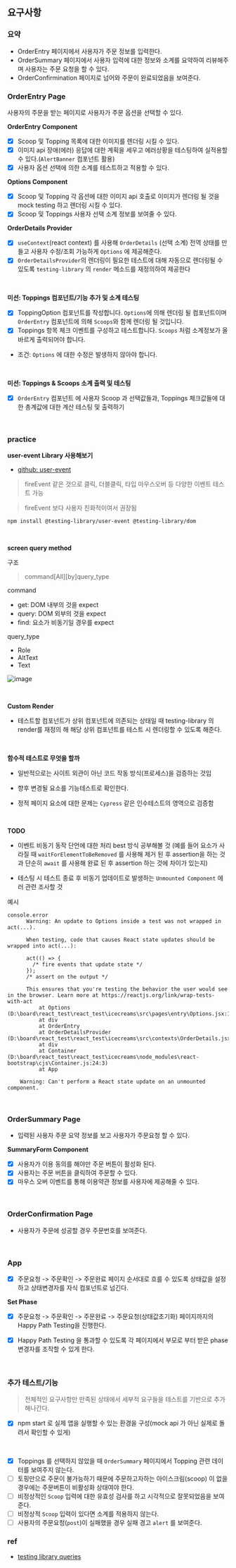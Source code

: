 ## 요구사항

### 요약

- OrderEntry 페이지에서 사용자가 주문 정보를 입력한다.
- OrderSummary 페이지에서 사용자 입력에 대한 정보와 소계를 요약하여 리뷰해주며 사용자는 주문 요청을 할 수 있다.
- OrderConfirmination 페이지로 넘어와 주문이 완료되었음을 보여준다.

### OrderEntry Page

사용자의 주문을 받는 페이지로 사용자가 주문 옵션을 선택할 수 있다.

**OrderEntry Component**

- [x] Scoop 및 Topping 목록에 대한 이미지를 렌더링 시킬 수 있다.
- [x] 이미지 api 장애(에러) 응답에 대한 계획을 세우고 에러상황을 테스팅하여 실적용할 수 있다.(`AlertBanner` 컴포넌트 활용)
- [x] 사용자 옵션 선택에 의한 소계를 테스트하고 적용할 수 있다.

**Options Component**

- [x] Scoop 및 Topping 각 옵션에 대한 이미지 api 호출로 이미지가 렌더링 될 것을 mock testing 하고 렌더링 시킬 수 있다.
- [x] Scoop 및 Toppings 사용자 선택 소계 정보를 보여줄 수 있다.

**OrderDetails Provider**

- [x] `useContext`(react context) 를 사용해 `OrderDetails` (선택 소계) 전역 상태를 만들고 사용자 수정/조회 가능하게 `Options` 에 제공해준다.
- [x] `OrderDetailsProvider`의 렌더링이 필요한 테스트에 대해 자동으로 렌더링될 수 있도록 `testing-library` 의 `render` 메소드를 재정의하여 제공한다

<br>

**미션: Toppings 컴포넌트/기능 추가 및 소계 테스팅**

- [x] ToppingOption 컴포넌트를 작성합니다. `Options`에 의해 렌더링 될 컴포넌트이며 `OrderEntry` 컴포넌트에 의해 `Scoops`와 함께 렌더링 될 것입니다.
- [x] Toppings 항목 체크 이벤트를 구성하고 테스트합니다. `Scoops` 처럼 소계정보가 올바르게 출력되어야 합니다.

- 조건: `Options` 에 대한 수정은 발생하지 않아야 합니다.

<br>

**미션: Toppings & Scoops 소계 출력 및 테스팅**

- [x] `OrderEntry` 컴포넌트 에 사용자 Scoop 과 선택값들과, Toppings 체크값들에 대한 총계값에 대한 계산 테스팅 및 출력하기

<br>

### practice

**user-event Library 사용해보기**

- [github: user-event](https://github.com/testing-library/user-event)

> fireEvent 같은 것으로 클릭, 더블클릭, 타입 마우스오버 등 다양한 이벤트 테스트 가능

> fireEvent 보다 사용자 친화적이여서 권장됨

```shell
npm install @testing-library/user-event @testing-library/dom
```

<br>

**screen query method**

구조

> command[All][by]query_type

command

- get: DOM 내부의 것을 expect
- query: DOM 외부의 것을 expect
- find: 요소가 비동기일 경우를 expect

query_type

- Role
- AltText
- Text

![image](https://user-images.githubusercontent.com/76927397/188597550-7a296b93-c0a8-42c0-ac45-c8203f084d9c.png)

<br>

**Custom Render**

- 테스트할 컴포넌트가 상위 컴포넌트에 의존되는 상태일 때 testing-library 의 render를 재정의 해 해당 상위 컴포넌트를 테스트 시 렌더링할 수 있도록 해준다.

<br>

**함수적 테스트로 무엇을 할까**

- 일반적으로는 사이트 외관이 아닌 코드 작동 방식(프로세스)을 검증하는 것임

- 향후 변경될 요소를 기능테스트로 확인한다.

- 정적 페이지 요소에 대한 문제는 `Cypress` 같은 인수테스트의 영역으로 검증함

<br>

**TODO**

- 이벤트 비동기 동작 단언에 대한 처리 best 방식 공부해볼 것 (예를 들어 요소가 사라질 때 `waitForElementToBeRemoved` 를 사용해 제거 된 후 assertion을 하는 것과 단순히 `await` 를 사용해 완료 된 후 assertion 하는 것에 차이가 있는지)

- 테스팅 시 테스트 종료 후 비동기 업데이트로 발생하는 `Unmounted Component` 에러 관련 조사할 것

예시

```
console.error
      Warning: An update to Options inside a test was not wrapped in act(...).

      When testing, code that causes React state updates should be wrapped into act(...):

      act(() => {
        /* fire events that update state */
      });
      /* assert on the output */

      This ensures that you're testing the behavior the user would see in the browser. Learn more at https://reactjs.org/link/wrap-tests-with-act
          at Options (D:\board\react_test\react_test\icecreams\src\pages\entry\Options.jsx:11:20)
          at div
          at OrderEntry
          at OrderDetailsProvider (D:\board\react_test\react_test\icecreams\src\contexts\OrderDetails.jsx:40:43)
          at div
          at Container (D:\board\react_test\react_test\icecreams\node_modules\react-bootstrap\cjs\Container.js:24:3)
          at App
```

```
    Warning: Can't perform a React state update on an unmounted component.
```

<br>

### OrderSummary Page

- 입력된 사용자 주문 요약 정보를 보고 사용자가 주문요청 할 수 있다.

**SummaryForm Component**

- [x] 사용자가 이용 동의를 해야만 주문 버튼이 활성화 된다.
- [x] 사용자는 주문 버튼을 클릭하여 주문할 수 있다.
- [x] 마우스 오버 이벤트를 통해 이용약관 정보를 사용자에 제공해줄 수 있다.

<br>

### OrderConfirmation Page

- 사용자가 주문에 성공할 경우 주문번호를 보여준다.

<br>

### App

- [x] 주문요청 -> 주문확인 -> 주문완료 페이지 순서대로 흐를 수 있도록 상태값을 설정하고 상태변경자를 자식 컴포넌트로 넘긴다.

**Set Phase**

- [x] 주문요청 -> 주문확인 -> 주문완료 -> 주문요청(상태값초기화) 페이지까지의 Happy Path Testing을 진행한다.

- [x] Happy Path Testing 을 통과할 수 있도록 각 페이지에서 부모로 부터 받은 phase 변경자를 조작할 수 있게 한다.

<br>

### 추가 테스트/기능

> 전체적인 요구사항만 만족된 상태에서 세부적 요구들을 테스트를 기반으로 추가해나간다.

- [x] npm start 로 실제 앱을 실행할 수 있는 환경을 구성(mock api 가 아닌 실제로 돌려서 확인할 수 있게)

<br>

- [x] Toppings 를 선택하지 않았을 때 `OrderSummary` 페이지에서 Topping 관련 데이터를 보여주지 않는다.
- [ ] 토핑만으로 주문이 불가능하기 때문에 주문하고자하는 아이스크림(scoop) 이 없을 경우에는 주문버튼이 비활성화 상태여야 한다.
- [ ] 비정상적인 `Scoop` 입력에 대한 유효성 검사를 하고 시각적으로 잘못되었음을 보여준다.
- [ ] 비정상적 `Scoop` 입력이 있다면 소계를 적용하지 않는다.
- [ ] 사용자의 주문요청(`post`)이 실패했을 경우 실패 경고 `alert` 를 보여준다.

### ref

- [testing library queries](https://testing-library.com/docs/dom-testing-library/api-queries)
